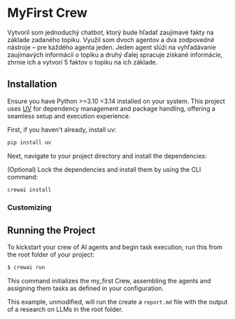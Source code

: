 # MyFirst Crew

Vytvoril som jednoduchý chatbot, ktorý bude hľadať zaujímavé fakty na základe zadaného topiku. Využil som dvoch agentov a dva zodpovedné nástroje – pre každého agenta jeden. Jeden agent slúži na vyhľadávanie zaujímavých informácií o topiku a druhý ďalej spracuje získané informácie, zhrnie ich a vytvorí 5 faktov o topiku na ich základe.


## Installation

Ensure you have Python >=3.10 <3.14 installed on your system. This project uses [UV](https://docs.astral.sh/uv/) for dependency management and package handling, offering a seamless setup and execution experience.

First, if you haven't already, install uv:

```bash
pip install uv
```

Next, navigate to your project directory and install the dependencies:

(Optional) Lock the dependencies and install them by using the CLI command:
```bash
crewai install
```
### Customizing

## Running the Project

To kickstart your crew of AI agents and begin task execution, run this from the root folder of your project:

```bash
$ crewai run
```

This command initializes the my_first Crew, assembling the agents and assigning them tasks as defined in your configuration.

This example, unmodified, will run the create a `report.md` file with the output of a research on LLMs in the root folder.


